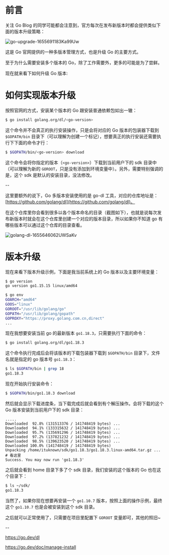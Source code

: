 # 前言

关注 Go Blog 的同学可能都会注意到，官方每次在发布新版本时都会提供类似下面的版本升级策略：

![go-upgrade-1655691183Ka99Uw](http://blog-media.knowledge.ituknown.cn/Golang-Upgrade/go-upgrade-1655691183Ka99Uw.png)

这是 Go 官网提供的一种多版本管理方式，也是升级 Go 的主要方式。

至于为什么需要安装多个版本的 Go，除了工作需要外，更多的可能是为了尝鲜。

现在就来看下如何升级 Go 版本:

# 如何实现版本升级

按照官网的方式，安装某个版本的 Go 跟安装普通依赖包如出一辙：

```bash
$ go install golang.org/dl/<go-version>
```

这个命令并不会真正的执行安装操作，只是会将对应的 Go 版本的包装器下载到 `$GOPATH/bin` 目录下（可以理解为创建一个标记），想要真正的执行安装还需要执行下下面的命令才行：

```bash
$ $GOPATH/bin/<go-version> download
```

这个命令会将你指定的版本（`<go-version>`）下载到当前用户下的 sdk 目录中（可以理解为新的 `GOROOT`，只是没有添加到环境变量中）。另外，需要特别强调的是，这个 sdk 是默认的安装目录，没法修改。

--

这里要额外的说下，Go 多版本安装使用的是 go-dl 工具，对应的仓库地址是：[https://github.com/golang/dl](https://github.com/golang/dl)。

在这个仓库里你会看到很多以各个版本命名的目录（截图如下），也就是说每次发布新版本时就会在这个仓库里创建一个对应的版本目录，所以如果你不知道 go 有哪些版本可以通过这个仓库的目录查看。

![golang-dl-1655646062UWSaKv](http://blog-media.knowledge.ituknown.cn/Golang-Upgrade/golang-dl-1655646062UWSaKv.png)

# 版本升级

现在来看下版本升级示例，下面是我当前系统上的 Go 版本以及主要环境变量：

```bash
$ go version
go version go1.15.15 linux/amd64

$ go env
GOARCH="amd64"
GOOS="linux"
GOROOT="/usr/lib/golang/go"
GOPATH="/usr/lib/golang/gopath"
GOPROXY="https://proxy.golang.com.cn,direct"
...
```

现在我想要安装当前 go 的最新版本 `go1.18.3`，只需要执行下面的命令：

```bash
$ go install golang.org/dl/go1.18.3
```

这个命令执行完成后会将该版本的下载包装器下载到 `$GOPATH/bin` 目录下，文件名就是指定的 go 版本号 `go1.18.3`：

```bash
$ ls $GOPATH/bin | grep 18
go1.18.3
```

现在开始执行安装命令：

```bash
$ $GOPATH/bin/go1.18.3 download
```

然后就会显示下载进度条，当下载完成后就会看到有个解压操作。会将下载的这个 Go 版本安装到当前用户下的 sdk 目录：

```
.....
Downloaded  92.8% (131513376 / 141748419 bytes) ...
Downloaded  94.1% (133315632 / 141748419 bytes) ...
Downloaded  95.7% (135691296 / 141748419 bytes) ...
Downloaded  97.2% (137821232 / 141748419 bytes) ...
Downloaded  98.5% (139623520 / 141748419 bytes) ...
Downloaded 100.0% (141748419 / 141748419 bytes)
Unpacking /home/ituknown/sdk/go1.18.3/go1.18.3.linux-amd64.tar.gz ...   # 看这里
Success. You may now run 'go1.18.3'
```

之后就会看到 home 目录下多了个 sdk 目录，我们安装的这个版本的 Go 也在这个目录下：

```bash
$ ls ~/sdk/
go1.18.3
```

当然了，如果你现在想要再安装一个 `go1.10.7` 版本，按照上面的操作示例，最终这个 `go1.10.7` 也是会被安装到这个 sdk 目录。

之后就可以正常使用了，只需要在项目里配置下 `GOROOT` 变量即可，其他的照旧~

--

https://go.dev/dl

https://go.dev/doc/manage-install